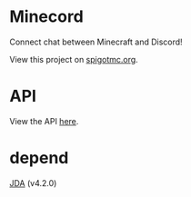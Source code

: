 # Minecord
Connect chat between Minecraft and Discord!

View this project on [spigotmc.org](https://www.spigotmc.org/resources/minecord.84702/).

# API
View the API [here](https://starsdown64.github.io/Minecord).

# depend
[JDA](https://github.com/DV8FromTheWorld/JDA) (v4.2.0)